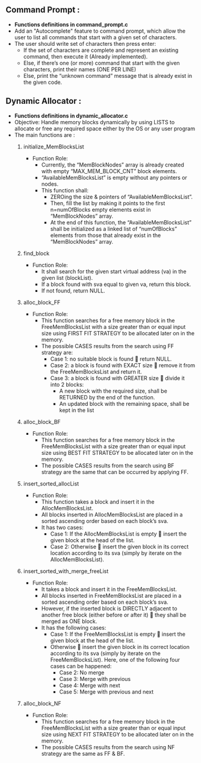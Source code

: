 ## Command Prompt : 
   - **Functions definitions in command_prompt.c**
   - Add an "Autocomplete" feature to command prompt, which allow the user to list all commands that start with a given set of characters.
   - The user should write set of characters then press enter:
     - If the set of characters are complete and represent an existing command, then execute it (Already implemented). 
     - Else, if there’s one (or more) command that start with the given characters, print their names (ONE PER LINE)
     - Else, print the “unknown command” message that is already exist in the given code.


## Dynamic Allocator :
   - **Functions definitions in dynamic_allocator.c**
   - Objective:
        Handle memory blocks dynamically by using LISTS to allocate or free any required space either by the OS or any user program   
   - The main functions are :
     1. initialize_MemBlocksList
        - Function Role: 
          - Currently, the “MemBlockNodes” array is already created with empty “MAX_MEM_BLOCK_CNT” block elements.
          - “AvailableMemBlocksList” is empty without any pointers or nodes.
          - This function shall:
            - ZEROing the size & pointers of “AvailableMemBlocksList”.
            - Then, fill the list by making it points to the first n=numOfBlocks empty elements exist in “MemBlockNodes” array.
            - At the end of this function, the “AvailableMemBlocksList” shall be initialized as a linked list of “numOfBlocks” elements from those that already exist in the “MemBlockNodes” array.

     2. find_block
        - Function Role: 
          -	It shall search for the given start virtual address (va) in the given list (blockList).
          - If a block found with sva equal to given va, return this block.
          - If not found, return NULL.

     3. alloc_block_FF
        - Function Role: 
          -	This function searches for a free memory block in the FreeMemBlocksList with a size greater than or equal input size using FIRST FIT STRATEGY to be allocated later on in the memory.
          -	The possible CASES results from the search using FF strategy are:
            - Case 1: no suitable block is found  return NULL.
            - Case 2: a block is found with EXACT size  remove it from the FreeMemBlocksList and return it.
            - Case 3: a block is found with GREATER size  divide it into 2 blocks:
               - A new block with the required size, shall be RETURNED by the end of the function.
               - An updated block with the remaining space, shall be kept in the list

     4. alloc_block_BF
        - Function Role: 
          - This function searches for a free memory block in the FreeMemBlocksList with a size greater than or equal input size using BEST FIT STRATEGY to be allocated later on in the memory.
          - The possible CASES results from the search using BF strategy are the same that can be occurred by applying FF.

     5. insert_sorted_allocList
        - Function Role: 
          - This function takes a block and insert it in the AllocMemBlocksList.
          - All blocks inserted in AllocMemBlocksList are placed in a sorted ascending order based on each block’s sva.
          - It has two cases:
            - Case 1: If the AllocMemBlocksList is empty  insert the given block at the head of the list.
            - Case 2: Otherwise  insert the given block in its correct location according to its sva (simply by iterate on the AllocMemBlocksList).

     6. insert_sorted_with_merge_freeList
        - Function Role: 
          - It takes a block and insert it in the FreeMemBlocksList.
          - All blocks inserted in FreeMemBlocksList are placed in a sorted ascending order based on each block’s sva.
          - However, if the inserted block is DIRECTLY adjacent to another free block (either before or after it)  they shall be merged as ONE block.
          - It has the following cases:
            - Case 1: If the FreeMemBlocksList is empty  insert the given block at the head of the list.
            - Otherwise  insert the given block in its correct location according to its sva (simply by iterate on the FreeMemBlocksList). Here, one of the following four cases can be happened:
              - Case 2: No merge
              - Case 3: Merge with previous
              - Case 4: Merge with next
              - Case 5: Merge with previous and next

     7. alloc_block_NF
        - Function Role: 
          - This function searches for a free memory block in the FreeMemBlocksList with a size greater than or equal input size using NEXT FIT STRATEGY to be allocated later on in the memory.
          - The possible CASES results from the search using NF strategy are the same as FF & BF.
